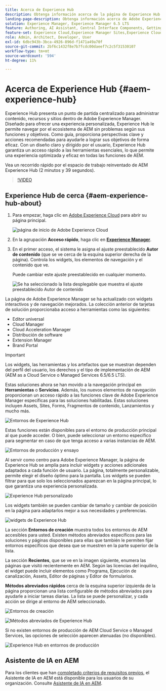 ```yaml
---
title: Acerca de Experience Hub
description: Obtenga información acerca de la página de Experience Hub de Adobe.
landing-page-description: Obtenga información acerca de Adobe Experience Hub, un punto de partida centralizado para acceder a todas las funcionalidades de AEM.
solution: Experience Manager, Experience Manager 6.5 LTS
feature: Authoring, AI Assistant, Central Interface Components, Getting Started, Onboarding, Programs, Workflows
feature-set: Experience Cloud,Experience Manager Sites,Experience Cloud Services
role: Admin, Architect, Developer, User
exl-id: 6dbc943b-3bca-4926-896d-f1471a49a70f
source-git-commit: 2bf6c1432f8e7b7fcdc00daeef7c2c5f31530107
workflow-type: tm+mt
source-wordcount: '594'
ht-degree: 11%

---
```


# Acerca de Experience Hub {#aem-experience-hub}

Experience Hub presenta un punto de partida centralizado para administrar contenido, recursos y sitios dentro de Adobe Experience Manager. Diseñado para ofrecer una experiencia personalizada, Experience Hub le permite navegar por el ecosistema de AEM sin problemas según sus funciones y objetivos. Como guía, proporciona perspectivas clave y acciones recomendadas para ayudarle a lograr sus objetivos de forma eficaz. Con un diseño claro y dirigido por el usuario, Experience Hub garantiza un acceso rápido a las herramientas esenciales, lo que permite una experiencia optimizada y eficaz en todas las funciones de AEM.

Vea un recorrido rápido por el espacio de trabajo reinventado de AEM Experience Hub (2 minutos y 39 segundos).

>[!VIDEO](https://video.tv.adobe.com/v/3475195/?learn=on&enablevpops&captions=spa)

<!--
Available as a private beta, Experience Hub offers an optimized experience focused on improving workflows, prioritizing goals, and delivering results. Opting in lets you influence Experience Hub's development by providing feedback that helps shape its future and enhances its value for the entire AEM community. -->

## Experience Hub de cerca {#aem-experience-hub-about}

1. Para empezar, haga clic en [Adobe Experience Cloud](https://experience.adobe.com/#/@foundationinternal/home) para abrir su página principal.

   ![página de inicio de Adobe Experience Cloud](/help/assets/assets-experience-hub/experience-cloud-experiencemanager-ams.png)

1. En la agrupación **Acceso rápido**, haga clic en [**Experience Manager**](https://experience.adobe.com).
1. En el primer acceso, el sistema le asigna el ajuste preestablecido **Autor de contenido** (que se ve cerca de la esquina superior derecha de la página). Controla los widgets, los elementos de navegación y el contenido que ve.

   Puede cambiar este ajuste preestablecido en cualquier momento.

   ![Se ha seleccionado la lista desplegable que muestra el ajuste preestablecido Autor de contenido](/help/assets/assets-experience-hub/experience-hub-role-selection.png)


La página de Adobe Experience Manager se ha actualizado con widgets interactivos y de navegación mejorados. La colección anterior de tarjetas de solución proporcionaba acceso a herramientas como las siguientes:

* Editor universal
* Cloud Manager
* Cloud Acceleration Manager
* Distribución de software
* Extension Manager
* Brand Portal

>[!IMPORTANT]
>
>Los widgets, las herramientas y los artefactos que se muestran dependen del perfil del usuario, los derechos y el tipo de implementación de AEM (AEM as a Cloud Service o Managed Services 6.5/6.5 LTS).

Estas soluciones ahora se han movido a la navegación principal en **Herramientas** o **Servicios**. Además, los nuevos elementos de navegación proporcionan un acceso rápido a las funciones clave de Adobe Experience Manager específicas para las soluciones habilitadas. Estas soluciones incluyen Assets, Sites, Forms, Fragmentos de contenido, Lanzamientos y mucho más.

![Entornos de Experience Hub](/help/assets/assets-experience-hub/experience-hub-author-environments-ams.png)

Estas funciones están disponibles para el entorno de producción principal al que puede acceder. O bien, puede seleccionar un entorno específico para segmentar en caso de que tenga acceso a varias instancias de AEM.

![Entornos de producción y ensayo](/help/assets/assets-experience-hub/experience-hub-prod-stage-ams.png)

Al servir como centro para Adobe Experience Manager, la página de Experience Hub se amplía para incluir widgets y acciones adicionales adaptados a cada función de usuario. La página, totalmente personalizable, permite elegir el diseño óptimo para la pantalla. Los widgets se pueden filtrar para que solo los seleccionados aparezcan en la página principal, lo que garantiza una experiencia personalizada.

![Experience Hub personalizado](/help/assets/assets-experience-hub/experience-hub-custom-ams.png)

Los widgets también se pueden cambiar de tamaño y cambiar de posición en la página para adaptarlos mejor a sus necesidades y preferencias.

![widgets de Experience Hub](/help/assets/assets-experience-hub/experience-hub-custom-widgets-ams.png)

La sección **Entornos de creación** muestra todos los entornos de AEM accesibles para usted. Existen métodos abreviados específicos para las soluciones y páginas disponibles para ellas que también le permiten fijar entornos específicos que desea que se muestren en la parte superior de la lista.

La sección **Recientes**, que se ve en la imagen siguiente, enumera las páginas que visitó recientemente en AEM. Según las licencias del inquilino, el widget puede incluir elementos como Programa, Ejecución de canalización, Assets, Editor de páginas y Editor de formularios.

**Métodos abreviados rápidos** cerca de la esquina superior izquierda de la página proporcionan una lista configurable de métodos abreviados para ayudarle a iniciar tareas diarias. La lista se puede personalizar, y cada acción se dirige al entorno de AEM seleccionado.

![Entornos de creación](/help/assets/assets-experience-hub/experience-hub-recents-ams.png)

![Métodos abreviados de Experience Hub](/help/assets/assets-experience-hub/experience-hub-quick-shortcuts-ams.png)

Si no existen entornos de producción de AEM Cloud Service o Managed Services, las opciones de selección aparecen atenuadas (no disponibles).

![Experience Hub en entornos de producción](/help/assets/assets-experience-hub/experience-hub-no-prod-environs-ams.png)

## Asistente de IA en AEM

Para los clientes que han [completado criterios de requisitos previos](/help/ai-assistant-in-aem.md#get-access), el Asistente de IA en AEM está disponible para los usuarios de su organización. Consulte [Asistente de IA en AEM](/help/ai-assistant-in-aem.md).
